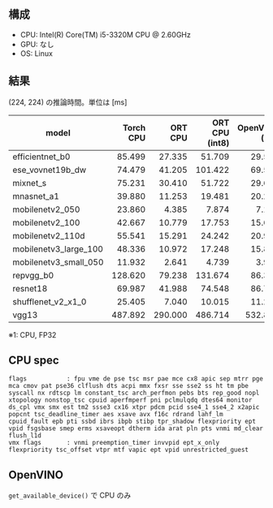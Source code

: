 ## 構成

- CPU: Intel(R) Core(TM) i5-3320M CPU @ 2.60GHz
- GPU: なし
- OS: Linux

## 結果

(224, 224) の推論時間。単位は [ms]

| model                 | Torch CPU | ORT CPU | ORT CPU (int8) | OpenVINO (※1) |
| --------------------- | --------: | ------: | -------------: | -------------: |
| efficientnet_b0       |    85.499 |  27.335 |         51.709 |         29.561 |
| ese_vovnet19b_dw      |    74.479 |  41.205 |        101.422 |         69.546 |
| mixnet_s              |    75.231 |  30.410 |         51.722 |         29.696 |
| mnasnet_a1            |    39.880 |  11.253 |         19.481 |         20.280 |
| mobilenetv2_050       |    23.860 |   4.385 |          7.874 |          7.194 |
| mobilenetv2_100       |    42.667 |  10.779 |         17.753 |         15.641 |
| mobilenetv2_110d      |    55.541 |  15.291 |         24.242 |         20.941 |
| mobilenetv3_large_100 |    48.336 |  10.972 |         17.248 |         15.805 |
| mobilenetv3_small_050 |    11.932 |   2.641 |          4.739 |          3.904 |
| repvgg_b0             |   128.620 |  79.238 |        131.674 |         86.304 |
| resnet18              |    69.987 |  41.988 |         74.548 |         86.730 |
| shufflenet_v2_x1_0    |    25.405 |   7.040 |         10.015 |         11.262 |
| vgg13                 |   487.892 | 290.000 |        486.714 |        532.871 |

※1: CPU, FP32

## CPU spec

```
flags           : fpu vme de pse tsc msr pae mce cx8 apic sep mtrr pge mca cmov pat pse36 clflush dts acpi mmx fxsr sse sse2 ss ht tm pbe syscall nx rdtscp lm constant_tsc arch_perfmon pebs bts rep_good nopl xtopology nonstop_tsc cpuid aperfmperf pni pclmulqdq dtes64 monitor ds_cpl vmx smx est tm2 ssse3 cx16 xtpr pdcm pcid sse4_1 sse4_2 x2apic popcnt tsc_deadline_timer aes xsave avx f16c rdrand lahf_lm cpuid_fault epb pti ssbd ibrs ibpb stibp tpr_shadow flexpriority ept vpid fsgsbase smep erms xsaveopt dtherm ida arat pln pts vnmi md_clear flush_l1d
vmx flags       : vnmi preemption_timer invvpid ept_x_only flexpriority tsc_offset vtpr mtf vapic ept vpid unrestricted_guest
```

## OpenVINO

`get_available_device()` で CPU のみ
